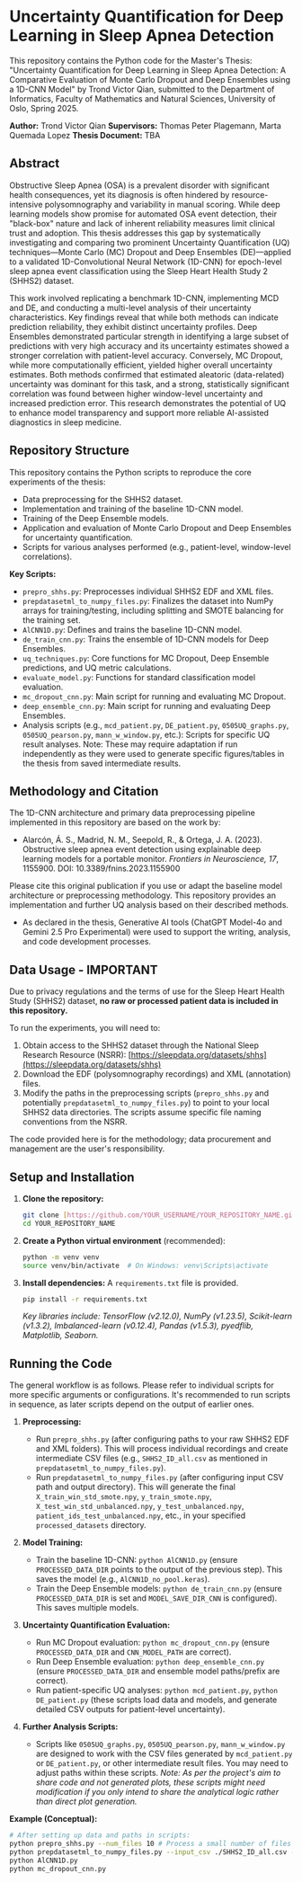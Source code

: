 # Uncertainty Quantification for Deep Learning in Sleep Apnea Detection

This repository contains the Python code for the Master's Thesis: "Uncertainty Quantification for Deep Learning in Sleep Apnea Detection: A Comparative Evaluation of Monte Carlo Dropout and Deep Ensembles using a 1D-CNN Model" by Trond Victor Qian, submitted to the Department of Informatics, Faculty of Mathematics and Natural Sciences, University of Oslo, Spring 2025.

**Author:** Trond Victor Qian
**Supervisors:** Thomas Peter Plagemann, Marta Quemada Lopez
**Thesis Document:** TBA

## Abstract

Obstructive Sleep Apnea (OSA) is a prevalent disorder with significant health consequences, yet its diagnosis is often hindered by resource-intensive polysomnography and variability in manual scoring. While deep learning models show promise for automated OSA event detection, their "black-box" nature and lack of inherent reliability measures limit clinical trust and adoption. This thesis addresses this gap by systematically investigating and comparing two prominent Uncertainty Quantification (UQ) techniques—Monte Carlo (MC) Dropout and Deep Ensembles (DE)—applied to a validated 1D-Convolutional Neural Network (1D-CNN) for epoch-level sleep apnea event classification using the Sleep Heart Health Study 2 (SHHS2) dataset.

This work involved replicating a benchmark 1D-CNN, implementing MCD and DE, and conducting a multi-level analysis of their uncertainty characteristics. Key findings reveal that while both methods can indicate prediction reliability, they exhibit distinct uncertainty profiles. Deep Ensembles demonstrated particular strength in identifying a large subset of predictions with very high accuracy and its uncertainty estimates showed a stronger correlation with patient-level accuracy. Conversely, MC Dropout, while more computationally efficient, yielded higher overall uncertainty estimates. Both methods confirmed that estimated aleatoric (data-related) uncertainty was dominant for this task, and a strong, statistically significant correlation was found between higher window-level uncertainty and increased prediction error. This research demonstrates the potential of UQ to enhance model transparency and support more reliable AI-assisted diagnostics in sleep medicine.

## Repository Structure

This repository contains the Python scripts to reproduce the core experiments of the thesis:
* Data preprocessing for the SHHS2 dataset.
* Implementation and training of the baseline 1D-CNN model.
* Training of the Deep Ensemble models.
* Application and evaluation of Monte Carlo Dropout and Deep Ensembles for uncertainty quantification.
* Scripts for various analyses performed (e.g., patient-level, window-level correlations).

**Key Scripts:**
* `prepro_shhs.py`: Preprocesses individual SHHS2 EDF and XML files.
* `prepdatasetml_to_numpy_files.py`: Finalizes the dataset into NumPy arrays for training/testing, including splitting and SMOTE balancing for the training set.
* `AlCNN1D.py`: Defines and trains the baseline 1D-CNN model.
* `de_train_cnn.py`: Trains the ensemble of 1D-CNN models for Deep Ensembles.
* `uq_techniques.py`: Core functions for MC Dropout, Deep Ensemble predictions, and UQ metric calculations.
* `evaluate_model.py`: Functions for standard classification model evaluation.
* `mc_dropout_cnn.py`: Main script for running and evaluating MC Dropout.
* `deep_ensemble_cnn.py`: Main script for running and evaluating Deep Ensembles.
* Analysis scripts (e.g., `mcd_patient.py`, `DE_patient.py`, `0505UQ_graphs.py`, `0505UQ_pearson.py`, `mann_w_window.py`, etc.): Scripts for specific UQ result analyses. Note: These may require adaptation if run independently as they were used to generate specific figures/tables in the thesis from saved intermediate results.

## Methodology and Citation

The 1D-CNN architecture and primary data preprocessing pipeline implemented in this repository are based on the work by:

* Alarcón, Á. S., Madrid, N. M., Seepold, R., & Ortega, J. A. (2023). Obstructive sleep apnea event detection using explainable deep learning models for a portable monitor. *Frontiers in Neuroscience, 17*, 1155900. DOI: 10.3389/fnins.2023.1155900

Please cite this original publication if you use or adapt the baseline model architecture or preprocessing methodology. This repository provides an implementation and further UQ analysis based on their described methods.

* As declared in the thesis, Generative AI tools (ChatGPT Model-4o and Gemini 2.5 Pro Experimental) were used to support the writing, analysis, and code development processes.

## Data Usage - IMPORTANT

Due to privacy regulations and the terms of use for the Sleep Heart Health Study (SHHS2) dataset, **no raw or processed patient data is included in this repository.**

To run the experiments, you will need to:
1.  Obtain access to the SHHS2 dataset through the National Sleep Research Resource (NSRR): [https://sleepdata.org/datasets/shhs](https://sleepdata.org/datasets/shhs)
2.  Download the EDF (polysomnography recordings) and XML (annotation) files.
3.  Modify the paths in the preprocessing scripts (`prepro_shhs.py` and potentially `prepdatasetml_to_numpy_files.py`) to point to your local SHHS2 data directories. The scripts assume specific file naming conventions from the NSRR.

The code provided here is for the methodology; data procurement and management are the user's responsibility.

## Setup and Installation

1.  **Clone the repository:**
    ```bash
    git clone [https://github.com/YOUR_USERNAME/YOUR_REPOSITORY_NAME.git](https://github.com/YOUR_USERNAME/YOUR_REPOSITORY_NAME.git)
    cd YOUR_REPOSITORY_NAME
    ```
2.  **Create a Python virtual environment** (recommended):
    ```bash
    python -m venv venv
    source venv/bin/activate  # On Windows: venv\Scripts\activate
    ```
3.  **Install dependencies:**
    A `requirements.txt` file is provided.
    ```bash
    pip install -r requirements.txt
    ```
    *Key libraries include: TensorFlow (v2.12.0), NumPy (v1.23.5), Scikit-learn (v1.3.2), Imbalanced-learn (v0.12.4), Pandas (v1.5.3), pyedflib, Matplotlib, Seaborn.*

## Running the Code

The general workflow is as follows. Please refer to individual scripts for more specific arguments or configurations. It's recommended to run scripts in sequence, as later scripts depend on the output of earlier ones.

1.  **Preprocessing:**
    * Run `prepro_shhs.py` (after configuring paths to your raw SHHS2 EDF and XML folders). This will process individual recordings and create intermediate CSV files (e.g., `SHHS2_ID_all.csv` as mentioned in `prepdatasetml_to_numpy_files.py`).
    * Run `prepdatasetml_to_numpy_files.py` (after configuring input CSV path and output directory). This will generate the final `X_train_win_std_smote.npy`, `y_train_smote.npy`, `X_test_win_std_unbalanced.npy`, `y_test_unbalanced.npy`, `patient_ids_test_unbalanced.npy`, etc., in your specified `processed_datasets` directory.

2.  **Model Training:**
    * Train the baseline 1D-CNN: `python AlCNN1D.py` (ensure `PROCESSED_DATA_DIR` points to the output of the previous step). This saves the model (e.g., `AlCNN1D_no_pool.keras`).
    * Train the Deep Ensemble models: `python de_train_cnn.py` (ensure `PROCESSED_DATA_DIR` is set and `MODEL_SAVE_DIR_CNN` is configured). This saves multiple models.

3.  **Uncertainty Quantification Evaluation:**
    * Run MC Dropout evaluation: `python mc_dropout_cnn.py` (ensure `PROCESSED_DATA_DIR` and `CNN_MODEL_PATH` are correct).
    * Run Deep Ensemble evaluation: `python deep_ensemble_cnn.py` (ensure `PROCESSED_DATA_DIR` and ensemble model paths/prefix are correct).
    * Run patient-specific UQ analyses: `python mcd_patient.py`, `python DE_patient.py` (these scripts load data and models, and generate detailed CSV outputs for patient-level uncertainty).

4.  **Further Analysis Scripts:**
    * Scripts like `0505UQ_graphs.py`, `0505UQ_pearson.py`, `mann_w_window.py` are designed to work with the CSV files generated by `mcd_patient.py` or `DE_patient.py`, or other intermediate result files. You may need to adjust paths within these scripts. *Note: As per the project's aim to share code and not generated plots, these scripts might need modification if you only intend to share the analytical logic rather than direct plot generation.*

**Example (Conceptual):**
```bash
# After setting up data and paths in scripts:
python prepro_shhs.py --num_files 10 # Process a small number of files first
python prepdatasetml_to_numpy_files.py --input_csv ./SHHS2_ID_all.csv --output_dir ./processed_datasets
python AlCNN1D.py
python mc_dropout_cnn.py
